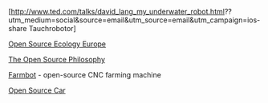 \[<http://www.ted.com/talks/david_lang_my_underwater_robot.html>??utm_medium=social\&source=email\&utm_source=email\&utm_campaign=ios-share
Tauchrobotor\]

[Open Source Ecology Europe](http://oseeurope.org/open-source-ecology/)

[The Open Source
Philosophy](http://opensourceecology.org/video/open-source-philosophy/)

[Farmbot](http://farmbot.io) - open-source CNC farming machine

[Open Source Car](http://wikispeed.org/store/)